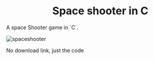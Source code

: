 <div align="center">
<h1>Space shooter in C</h1>
</div>
A space Shooter game in `C`.

![spaceshooter](https://github.com/user-attachments/assets/00dbdccd-3f88-4b01-830d-94bc03f1acd2)


No download link, just the code
